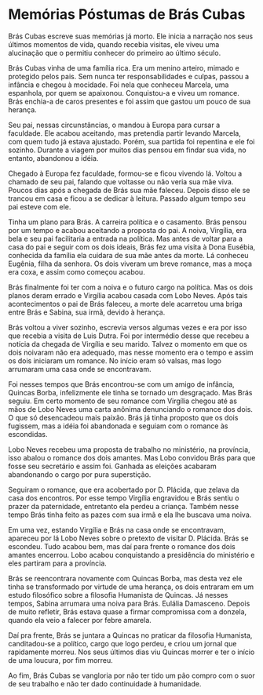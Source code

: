 # Memórias Póstumas de Brás Cubas

Brás Cubas escreve suas memórias já morto. Ele inicia a narração nos seus últimos momentos de vida, quando recebia visitas, ele viveu uma alucinação que o permitiu conhecer do primeiro ao último século.

Brás Cubas vinha de uma família rica. Era um menino arteiro, mimado e protegido pelos pais. Sem nunca ter responsabilidades e culpas, passou a infância e chegou à mocidade. Foi nela que conheceu Marcela, uma espanhola, por quem se apaixonou. Conquistou-a e viveu um romance. Brás enchia-a de caros presentes e foi assim que gastou um pouco de sua herança.

Seu pai, nessas circunstâncias, o mandou à Europa para cursar a faculdade. Ele acabou aceitando, mas pretendia partir levando Marcela, com quem tudo já estava ajustado. Porém, sua partida foi repentina e ele foi sozinho. Durante a viagem por muitos dias pensou em findar sua vida, no entanto, abandonou a idéia.

Chegado à Europa fez faculdade, formou-se e ficou vivendo lá. Voltou a chamado de seu pai, falando que voltasse ou não veria sua mãe viva. Poucos dias após a chegada de Brás sua mãe faleceu. Depois disso ele se trancou em casa e ficou a se dedicar à leitura. Passado algum tempo seu pai esteve com ele.

Tinha um plano para Brás. A carreira política e o casamento. Brás pensou por um tempo e acabou aceitando a proposta do pai. A noiva, Virgília, era bela e seu pai facilitaria a entrada na política. Mas antes de voltar para a casa do pai e seguir com os dois ideais, Brás fez uma visita à Dona Eusébia, conhecida da família ela cuidara de sua mãe antes da morte. Lá conheceu Eugênia, filha da senhora. Os dois viveram um breve romance, mas a moça era coxa, e assim como começou acabou.

Brás finalmente foi ter com a noiva e o futuro cargo na política. Mas os dois planos deram errado e Virgília acabou casada com Lobo Neves. Após tais acontecimentos o pai de Brás faleceu, a morte dele acarretou uma briga entre Brás e Sabina, sua irmã, devido à herança.

Brás voltou a viver sozinho, escrevia versos algumas vezes e era por isso que recebia a visita de Luis Dutra. Foi por intermédio desse que recebeu a notícia da chegada de Virgília e seu marido. Talvez o momento em que os dois noivaram não era adequado, mas nesse momento era o tempo e assim os dois iniciaram um romance. No início eram só valsas, mas logo arrumaram uma casa onde se encontravam.

Foi nesses tempos que Brás encontrou-se com um amigo de infância, Quincas Borba, infelizmente ele tinha se tornado um desgraçado. Mas Brás seguiu. Em certo momento de seu romance com Virgília chegou até as mãos de Lobo Neves uma carta anônima denunciando o romance dos dois. O que só desencadeou mais paixão. Brás já tinha proposto que os dois fugissem, mas a idéia foi abandonada e seguiam com o romance às escondidas.

Lobo Neves recebeu uma proposta de trabalho no ministério, na província, isso abalou o romance dos dois amantes. Mas Lobo convidou Brás para que fosse seu secretário e assim foi. Ganhada as eleições acabaram abandonando o cargo por pura superstição.

Seguiram o romance, que era acobertado por D. Plácida, que zelava da casa dos encontros. Por esse tempo Virgília engravidou e Brás sentiu o prazer da paternidade, entretanto ela perdeu a criança. Também nesse tempo Brás tinha feito as pazes com sua irmã e ela lhe buscava uma noiva.

Em uma vez, estando Virgília e Brás na casa onde se encontravam, apareceu por lá Lobo Neves sobre o pretexto de visitar D. Plácida. Brás se escondeu. Tudo acabou bem, mas daí para frente o romance dos dois amantes encerrou. Lobo acabou conquistando a presidência do ministério e eles partiram para a província.

Brás se reencontrara novamente com Quincas Borba, mas desta vez ele tinha se transformado por virtude de uma herança, os dois entraram em um estudo filosófico sobre a filosofia Humanista de Quincas. Já nesses tempos, Sabina arrumara uma noiva para Brás. Eulália Damasceno. Depois de muito refletir, Brás estava quase a firmar compromissa com a donzela, quando ela veio a falecer por febre amarela.

Daí pra frente, Brás se juntara a Quincas no praticar da filosofia Humanista, canditadou-se a político, cargo que logo perdeu, e criou um jornal que rapidamente morreu. Nos seus últimos dias viu Quincas morrer e ter o início de uma loucura, por fim morreu.

Ao fim, Brás Cubas se vangloria por não ter tido um pão compro com o suor de seu trabalho e não ter dado continuidade à humanidade.